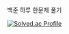   백준 하루 한문제 풀기

[![Solved.ac Profile](http://mazassumnida.wtf/api/generate_badge?boj=dngus7207)](https://solved.ac/dngus7207)
